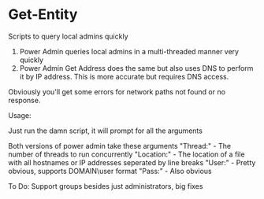 # Get-Entity
Scripts to query local admins quickly

1. Power Admin queries local admins in a multi-threaded manner very quickly
2. Power Admin Get Address does the same but also uses DNS to perform it by IP address. This is more accurate but requires DNS access.

Obviously you'll get some errors for network paths not found or no response.

Usage:

Just run the damn script, it will prompt for all the arguments

Both versions of power admin take these arguments
"Thread:" - The number of threads to run concurrently
"Location:" - The location of a file with all hostnames or IP addresses seperated by line breaks
"User:" - Pretty obvious, supports DOMAIN\user format
"Pass:" - Also obvious

To Do: Support groups besides just administrators, big fixes
